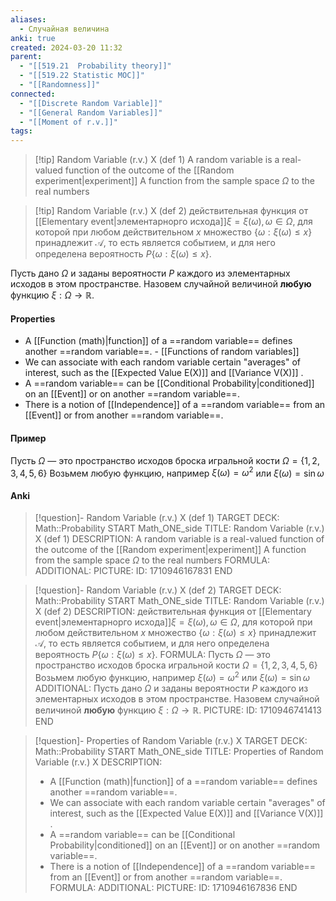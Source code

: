 ```yaml
---
aliases:
  - Случайная величина
anki: true
created: 2024-03-20 11:32
parent:
  - "[[519.21  Probability theory]]"
  - "[[519.22 Statistic MOC]]"
  - "[[Randomness]]"
connected:
  - "[[Discrete Random Variable]]"
  - "[[General Random Variables]]"
  - "[[Moment of r.v.]]"
tags:
---
```


> [!tip] Random Variable (r.v.) X (def 1)
A random variable is a real-valued function of the outcome of the  [[Random experiment|experiment]]
A function from the sample space $\Omega$ to the real numbers


> [!tip] Random Variable (r.v.) X (def 2)
действительная функция от [[Elementary event|элементарнорго исхода]]$\xi=\xi(\omega),\omega\in \Omega$, для которой при любом действительном $x$ множество $\{\omega:\xi(\omega)\le x\}$ принадлежит $\mathcal{A}$, то есть является событием, и для него определена вероятность $P\{\omega:\xi(\omega)\le x\}$.

Пусть дано $\Omega$ и заданы вероятности $P$ каждого из элементарных исходов в этом пространстве. 
Назовем случайной величиной **любую** функцию $\xi: \Omega \rightarrow \mathbb{R}$.


#### Properties
- A  [[Function (math)|function]] of a ==random variable== defines another ==random variable==. - [[Functions of random variables]]
- We can associate with each random variable certain "averages" of interest, such as the [[Expected Value E(X)]]  and [[Variance V(X)]] .
- A ==random variable== can be [[Conditional Probability|conditioned]]  on an [[Event]] or on another ==random variable==.
- There is a notion of [[Independence]] of a ==random variable== from an [[Event]] or from another ==random variable==.

#### Пример

Пусть $\Omega$ — это пространство исходов броска игральной кости $\Omega=\{1,2,3,4,5,6\}$
Возьмем любую функцию, например $\xi(\omega) = \omega^2$ или $\xi(\omega)=\sin \omega$


#### Anki
> [!question]- Random Variable (r.v.) X (def 1)
TARGET DECK: Math::Probability
START
Math_ONE_side
TITLE: Random Variable (r.v.) X (def 1)
DESCRIPTION: A random variable is a real-valued function of the outcome of the  [[Random experiment|experiment]]
A function from the sample space $\Omega$ to the real numbers
FORMULA: 
ADDITIONAL:
PICTURE:
ID: 1710946167831
END

> [!question]- Random Variable (r.v.) X (def 2)
TARGET DECK: Math::Probability
START
Math_ONE_side
TITLE: Random Variable (r.v.) X (def 2)
DESCRIPTION: 
действительная функция от [[Elementary event|элементарнорго исхода]]$\xi=\xi(\omega),\omega\in \Omega$, для которой при любом действительном $x$ множество $\{\omega:\xi(\omega)\le x\}$ принадлежит $\mathcal{A}$, то есть является событием, и для него определена вероятность $P\{\omega:\xi(\omega)\le x\}$.
FORMULA: 
Пусть $\Omega$ — это пространство исходов броска игральной кости $\Omega=\{1,2,3,4,5,6\}$
Возьмем любую функцию, например $\xi(\omega) = \omega^2$ или $\xi(\omega)=\sin \omega$
ADDITIONAL:
Пусть дано $\Omega$ и заданы вероятности $P$ каждого из элементарных исходов в этом пространстве. 
Назовем случайной величиной **любую** функцию $\xi: \Omega \rightarrow \mathbb{R}$.
PICTURE:
ID: 1710946741413
END

> [!question]- Properties of Random Variable (r.v.) X
TARGET DECK: Math::Probability
START
Math_ONE_side
TITLE: Properties of Random Variable (r.v.) X
DESCRIPTION: 
> - A  [[Function (math)|function]] of a ==random variable== defines another ==random variable==.
> - We can associate with each random variable certain "averages" of interest, such as the [[Expected Value E(X)]]  and [[Variance V(X)]] .
> - A ==random variable== can be [[Conditional Probability|conditioned]]  on an [[Event]] or on another ==random variable==.
> - There is a notion of [[Independence]] of a ==random variable== from an [[Event]] or from another ==random variable==.
FORMULA: 
ADDITIONAL:
PICTURE:
ID: 1710946167836
END